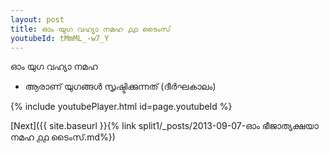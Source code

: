 ```yaml
---
layout: post
title: ഓം യുഗ വഹ്യാ നമഹ ൧൧ ടൈംസ്
youtubeId: tMmML_-w7_Y
---
```

 
 
 ഓം യുഗ വഹ്യാ നമഹ 
 
 -  ആരാണ് യുഗങ്ങൾ സൃഷ്ടിക്കുന്നത് (ദീർഘകാലം) 
 
  
 
  
 
 
 
 
 
 


{% include youtubePlayer.html id=page.youtubeId %}
 
[Next]({{ site.baseurl }}{% link  split1/_posts/2013-09-07-ഓം ഭീജാത്യക്ഷയാ നമഹ ൧൧ ടൈംസ്.md%})
 
